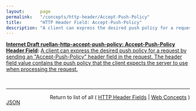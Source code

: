 ```yaml
---
layout:      page
permalink:   "/concepts/http-header/Accept-Push-Policy"
title:       "HTTP Header Field: Accept-Push-Policy"
description: "A client can express the desired push policy for a request by sending an \"Accept-Push-Policy\" header field in the request. The header field value contains the push policy that the client expects the server to use when processing the request."
---
```


**[Internet Draft ruellan-http-accept-push-policy: Accept-Push-Policy Header Field](/specs/IETF/I-D/ruellan-http-accept-push-policy "The &#34;Accept-Push-Policy&#34; and &#34;Push-Policy&#34; header fields enable a client and a server to negotiate the behaviour of the server regarding the usage of push on a per-request basis."):** [A client can express the desired push policy for a request by sending an "Accept-Push-Policy" header field in the request. The header field value contains the push policy that the client expects the server to use when processing the request.](http://tools.ietf.org/html/draft-ruellan-http-accept-push-policy#section-3.1 "Read documentation for HTTP Header Field &#34;Accept-Push-Policy&#34;")

<br/>
<hr/>

<p style="float : left"><a href="./Accept-Push-Policy.json" title="JSON representing this particular Web Concept value">JSON</a></p>
<p style="text-align: right">Return to list of all ( <a href="../http-headers">HTTP Header Fields</a> | <a href="../">Web Concepts</a> )</p>

